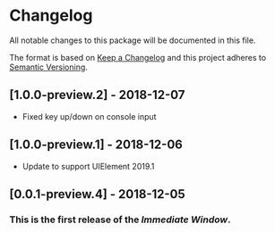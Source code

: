 # Changelog
All notable changes to this package will be documented in this file.

The format is based on [Keep a Changelog](http://keepachangelog.com/en/1.0.0/)
and this project adheres to [Semantic Versioning](http://semver.org/spec/v2.0.0.html).

## [1.0.0-preview.2] - 2018-12-07
- Fixed key up/down on console input

## [1.0.0-preview.1] - 2018-12-06
- Update to support UIElement  2019.1

## [0.0.1-preview.4] - 2018-12-05
### This is the first release of the *Immediate Window*.
